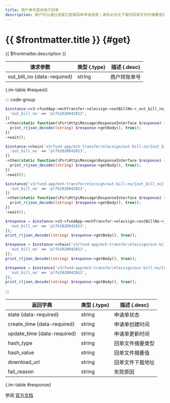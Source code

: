 ```yaml
---
title: 商户单号查询电子回单
description: 商户可以通过该接口查看回单申请进度；请务必对比下载的回单文件的摘要值与查询接口返回的摘要值的一致性，确保得到的回单文件的真实性和完整性。下载地址的有效期为10分钟，超过10分钟后需要重新通过该接口获取下载地址（不需要重新申请）。
---
```


# {{ $frontmatter.title }} {#get}

{{ $frontmatter.description }}

| 请求参数 | 类型 {.type} | 描述 {.desc}
| --- | --- | ---
| out_bill_no {data-required} | string | 商户转账单号

{.im-table #request}

::: code-group

```php [异步纯链式]
$instance->v3->fundApp->mchTransfer->elecsign->outBillNo->_out_bill_no_->getAsync([
  'out_bill_no' => 'plfk2020042013',
])
->then(static function(\Psr\Http\Message\ResponseInterface $response) {
  print_r(json_decode((string) $response->getBody(), true));
})
->wait();
```

```php [异步声明式]
$instance->chain('v3/fund-app/mch-transfer/elecsign/out-bill-no/{out_bill_no}')->getAsync([
  'out_bill_no' => 'plfk2020042013',
])
->then(static function(\Psr\Http\Message\ResponseInterface $response) {
  print_r(json_decode((string) $response->getBody(), true));
})
->wait();
```

```php [异步属性式]
$instance['v3/fund-app/mch-transfer/elecsign/out-bill-no/{out_bill_no}']->getAsync([
  'out_bill_no' => 'plfk2020042013',
])
->then(static function(\Psr\Http\Message\ResponseInterface $response) {
  print_r(json_decode((string) $response->getBody(), true));
})
->wait();
```

```php [同步纯链式]
$response = $instance->v3->fundApp->mchTransfer->elecsign->outBillNo->_out_bill_no_->get([
  'out_bill_no' => 'plfk2020042013',
]);
print_r(json_decode((string) $response->getBody(), true));
```

```php [同步声明式]
$response = $instance->chain('v3/fund-app/mch-transfer/elecsign/out-bill-no/{out_bill_no}')->get([
  'out_bill_no' => 'plfk2020042013',
]);
print_r(json_decode((string) $response->getBody(), true));
```

```php [同步属性式]
$response = $instance['v3/fund-app/mch-transfer/elecsign/out-bill-no/{out_bill_no}']->get([
  'out_bill_no' => 'plfk2020042013',
]);
print_r(json_decode((string) $response->getBody(), true));
```

:::

| 返回字典 | 类型 {.type} | 描述 {.desc}
| --- | --- | ---
| state {data-required}| string | 申请单状态
| create_time {data-required}| string | 申请单创建时间
| update_time {data-required}| string | 申请单更新时间
| hash_type | string | 回单文件摘要类型
| hash_value | string | 回单文件摘要值
| download_url | string | 回单文件下载地址
| fail_reason | string | 失败原因

{.im-table #response}

参阅 [官方文档](https://pay.weixin.qq.com/docs/merchant/apis/mch-trans/elecsign/query-elecsign-by-out-no.html)
